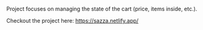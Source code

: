 Project focuses on managing the state of the cart (price, items inside, etc.).

Checkout the project here: https://sazza.netlify.app/
